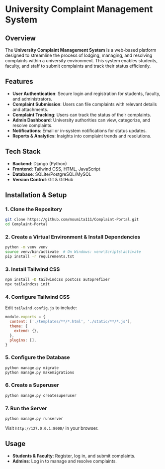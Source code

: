 # University Complaint Management System

## Overview
The **University Complaint Management System** is a web-based platform designed to streamline the process of lodging, managing, and resolving complaints within a university environment. This system enables students, faculty, and staff to submit complaints and track their status efficiently.

## Features
- **User Authentication**: Secure login and registration for students, faculty, and administrators.
- **Complaint Submission**: Users can file complaints with relevant details and attachments.
- **Complaint Tracking**: Users can track the status of their complaints.
- **Admin Dashboard**: University authorities can view, categorize, and resolve complaints.
- **Notifications**: Email or in-system notifications for status updates.
- **Reports & Analytics**: Insights into complaint trends and resolutions.

## Tech Stack
- **Backend**: Django (Python)
- **Frontend**: Tailwind CSS, HTML, JavaScript
- **Database**: SQLite/PostgreSQL/MySQL
- **Version Control**: Git & GitHub

## Installation & Setup
### 1. Clone the Repository
```bash
git clone https://github.com/moumita111/Complaint-Portal.git
cd Complaint-Portal
```

### 2. Create a Virtual Environment & Install Dependencies
```bash
python -m venv venv
source venv/bin/activate  # On Windows: venv\Scripts\activate
pip install -r requirements.txt
```

### 3. Install Tailwind CSS
```bash
npm install -D tailwindcss postcss autoprefixer
npx tailwindcss init
```

### 4. Configure Tailwind CSS
Edit `tailwind.config.js` to include:
```javascript
module.exports = {
  content: ['./templates/**/*.html', './static/**/*.js'],
  theme: {
    extend: {},
  },
  plugins: [],
}
```

### 5. Configure the Database
```bash
python manage.py migrate
python manage.py makemigrations
```

### 6. Create a Superuser
```bash
python manage.py createsuperuser
```

### 7. Run the Server
```bash
python manage.py runserver
```
Visit `http://127.0.0.1:8000/` in your browser.

## Usage
- **Students & Faculty**: Register, log in, and submit complaints.
- **Admins**: Log in to manage and resolve complaints.
